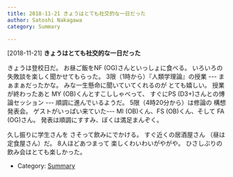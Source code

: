```yaml
---
title: 2018-11-21 きょうはとても社交的な一日だった
author: Satoshi Nakagawa
category: Summary

---
```


[2018-11-21] **きょうはとても社交的な一日だった** 

 きょうは登校日だ。
お昼ご飯をNF (OG)さんといっしょに食べる。
いろいろの失敗談を楽しく聞かせてもらった。
3限（1時から）『人類学理論』の授業 ---
まぁまぁだったかな。
みな一生懸命に聞いていてくれるのが
とても嬉しい。
授業が終わったあと
MY (OB)くんとすこししゃべって、
すぐにPS (D3+)さんとの博論セッション ---
順調に進んでいるようだ。
5限（4時20分から）は修論の
構想発表会。
ゲストがいっぱい来ていた---
MI (OB)くん、FS (OB)くん、そして
FA (OG)さん。
発表は順調にすすみ、ぼくは満足まんぞく。

 久し振りに学生さんを
さそって飲みにでかける。
すぐ近くの居酒屋さん
（昼は定食屋さん）だ。
8人ほどあつまって
楽しくわいわいがやがや。
ひさしぶりの飲み会はとても楽しかった。

- Category: [Summary](https://merapano.github.io/categories.html#Summary)

